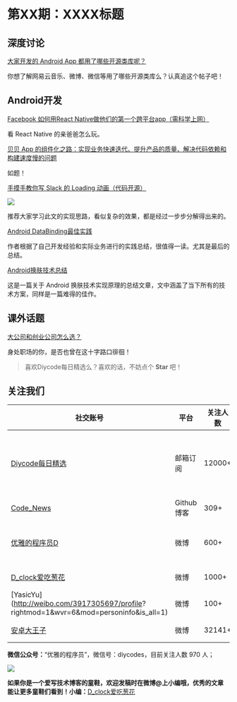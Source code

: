 # 第XX期：XXXX标题

## 深度讨论

[大家开发的 Android App 都用了哪些开源类库呢？](http://www.diycode.cc/topics/239)

你想了解网易云音乐、微博、微信等用了哪些开源类库么？认真追这个帖子吧！

## Android开发

[Facebook 如何用React Native做他们的第一个跨平台app（需科学上网）](https://code.facebook.com/posts/1189117404435352/)

看 React Native 的亲爸爸怎么玩。

[贝贝 App 的组件化之路：实现业务快速迭代、提升产品的质量、解决代码依赖和构建速度慢的问题](http://mp.weixin.qq.com/s?__biz=MzIxNjMyNjg3Mg==&mid=2247483661&idx=1&sn=284b925b8dc6a2bb98d3487eeea2a13b&scene=1&srcid=0812t1bNDWM31sD6QIUlZfUc#wechat_redirect)

如题！

[手摸手教你写 Slack 的 Loading 动画（代码开源）](http://www.diycode.cc/topics/240)

![](https://camo.githubusercontent.com/f8e66102a3782e6b1bd6116bc2fee0179c375a5e/687474703a2f2f69322e7069696d672e636f6d2f313037302f306133626265623762373363366638372e676966)

推荐大家学习此文的实现思路，看似复杂的效果，都是经过一步步分解得出来的。

[Android DataBinding最佳实践](http://www.jianshu.com/p/1fcda521fcda)

作者根据了自己开发经验和实际业务进行的实践总结，很值得一读。尤其是最后的总结。

[Android换肤技术总结](http://blog.zhaiyifan.cn/2015/09/10/Android%E6%8D%A2%E8%82%A4%E6%8A%80%E6%9C%AF%E6%80%BB%E7%BB%93/)

这是一篇关于 Android 换肤技术实现原理的总结文章，文中涵盖了当下所有的技术方案，同样是一篇难得的佳作。

## 课外话题

[大公司和创业公司怎么选？](https://www.zhihu.com/question/23357108)

身处职场的你，是否也曾在这十字路口徘徊！

> 喜欢Diycode每日精选么？喜欢的话，不妨点个 **Star** 吧！

## 关注我们

| 社交账号  |  平台  | 关注人数 | 说明 |
| -------- | -------- | -------- | -------- |
| [Diycode每日精选](http://list.qq.com/cgi-bin/qf_invite?id=d469993d2c888e971c0fbb2309c4d84256968386b126b967)|   邮箱订阅  | 12000+ | 每日分享一次Android、iOS、Swfit技术干货  |
| [Code_News](https://github.com/DiyCodes/code_news) |    Github博客  |309+ | 每日邮件推送列表  |
| [优雅的程序员D](http://weibo.com/u/5891258264) |   微博  | 600+ | 官方微博，每日分享开源信息  |
| [D_clock爱吃葱花](http://weibo.com/u/2480694892)  |   微博  | 1000+ | 日报发起人  |
|[YasicYu](http://weibo.com/3917305697/profile? rightmod=1&wvr=6&mod=personinfo&is_all=1)  |   微博  | 100+ | 日报发起人  |
|[安卓大王子](http://weibo.com/apkbus/)   |   微博  | 32141+ | 日报发起人  |



**微信公众号：**“优雅的程序员”，微信号：diycodes，目前关注人数 970 人；

![](http://upload-images.jianshu.io/upload_images/1846413-b42abfa70f909099.jpg?imageMogr2/auto-orient/strip%7CimageView2/2/w/1240)

**如果你是一个爱写技术博客的童鞋，欢迎发稿时在微博@上小编哦，优秀的文章能让更多童鞋们看到！小编：**[D_clock爱吃葱花](http://weibo.com/2480694892/profile?rightmod=1&wvr=6&mod=personinfo&is_all=1)
